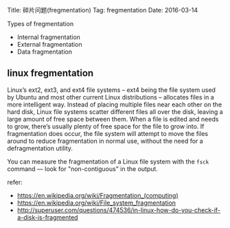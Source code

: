 Title: 碎片问题(fregmentation)
Tag: fregmentation
Date: 2016-03-14

Types of fregmentation

- Internal fragmentation
- External fragmentation
- Data fragmentation

## linux fregmentation

Linux’s ext2, ext3, and ext4 file systems – ext4 being the file system used by Ubuntu and most other current Linux distributions – allocates files in a more intelligent way. Instead of placing multiple files near each other on the hard disk, Linux file systems scatter different files all over the disk, leaving a large amount of free space between them. When a file is edited and needs to grow, there’s usually plenty of free space for the file to grow into. If fragmentation does occur, the file system will attempt to move the files around to reduce fragmentation in normal use, without the need for a defragmentation utility.

You can measure the fragmentation of a Linux file system with the `fsck` command — look for "non-contiguous" in the output.

refer:

- https://en.wikipedia.org/wiki/Fragmentation_(computing)
- https://en.wikipedia.org/wiki/File_system_fragmentation
- http://superuser.com/questions/474536/in-linux-how-do-you-check-if-a-disk-is-fragmented
